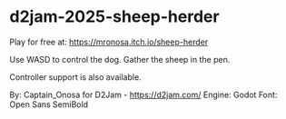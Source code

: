 # d2jam-2025-sheep-herder

Play for free at: https://mronosa.itch.io/sheep-herder

​Use WASD to control the dog. Gather the sheep in the pen.

Controller support is also available. 

By: Captain_Onosa for D2Jam - https://d2jam.com/
Engine: Godot
Font:  Open Sans SemiBold
